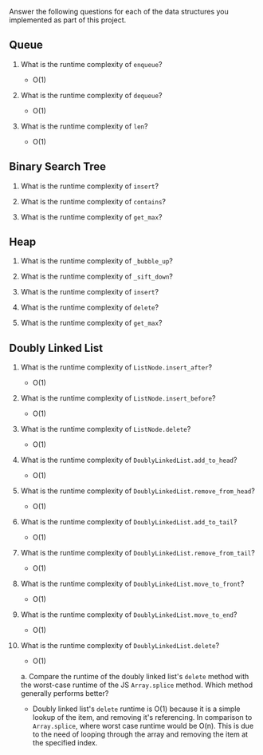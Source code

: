Answer the following questions for each of the data structures you implemented as part of this project.

## Queue

1. What is the runtime complexity of `enqueue`?
    - O(1)

2. What is the runtime complexity of `dequeue`?
    - O(1) 

3. What is the runtime complexity of `len`?
    - O(1) 

## Binary Search Tree

1. What is the runtime complexity of `insert`? 

2. What is the runtime complexity of `contains`?

3. What is the runtime complexity of `get_max`? 

## Heap

1. What is the runtime complexity of `_bubble_up`?

2. What is the runtime complexity of `_sift_down`?

3. What is the runtime complexity of `insert`?

4. What is the runtime complexity of `delete`?

5. What is the runtime complexity of `get_max`?

## Doubly Linked List

1. What is the runtime complexity of `ListNode.insert_after`?
    - O(1)

2. What is the runtime complexity of `ListNode.insert_before`?
    - O(1) 

3. What is the runtime complexity of `ListNode.delete`?
    - O(1) 

4. What is the runtime complexity of `DoublyLinkedList.add_to_head`?
    - O(1)

5. What is the runtime complexity of `DoublyLinkedList.remove_from_head`?
    - O(1)

6. What is the runtime complexity of `DoublyLinkedList.add_to_tail`?
    - O(1)

7. What is the runtime complexity of `DoublyLinkedList.remove_from_tail`?
    - O(1)

8. What is the runtime complexity of `DoublyLinkedList.move_to_front`?
    - O(1)

9. What is the runtime complexity of `DoublyLinkedList.move_to_end`?
    - O(1)

10. What is the runtime complexity of `DoublyLinkedList.delete`?
    - O(1)

    a. Compare the runtime of the doubly linked list's `delete` method with the worst-case runtime of the JS `Array.splice` method. Which method generally performs better?

    - Doubly linked list's `delete` runtime is O(1) because it is a simple lookup of the item, and removing it's referencing. In comparison to `Array.splice`, where worst case runtime would be O(n). This is due to the need of looping through the array and removing the item at the specified index.